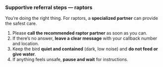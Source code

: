 ### Supportive referral steps — raptors

You’re doing the right thing. For raptors, a **specialized partner** can provide the safest care.

1) Please **call the recommended raptor partner** as soon as you can.  
2) If there’s no answer, **leave a clear message** with your callback number and location.  
3) Keep the bird **quiet and contained** (dark, low noise) and **do not feed or give water**.  
4) If anything feels unsafe, **pause and wait** for instructions.
